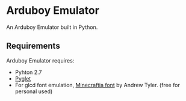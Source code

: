 # Arduboy Emulator

An Arduboy Emulator built in Python.

## Requirements

Arduboy Emulator requires:
* Pyhton 2.7
* [Pyglet](https://bitbucket.org/pyglet/pyglet/wiki/Home)
* For glcd font emulation, [Minecraftia font](http://www.dafont.com/es/minecraftia.font) by Andrew Tyler.
(free for personal used)